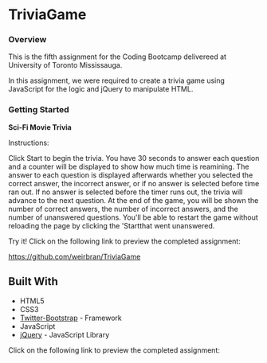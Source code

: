 # TriviaGame

### Overview

This is the fifth assignment for the Coding Bootcamp delivereed at University of Toronto Mississauga.

In this assignment, we were required to create a trivia game using JavaScript for the logic and jQuery to manipulate HTML.

### Getting Started

**Sci-Fi Movie Trivia**

Instructions:

Click Start to begin the trivia.
You have 30 seconds to answer each question and a counter will be displayed to show how much time is reamining.
The answer to each question is displayed afterwards whether you selected the correct answer, the incorrect answer, or if no answer is selected before time ran out. If no answer is selected before the timer runs out, the trivia will advance to the next question. At the end of the game, you will be shown the number of correct answers, the number of incorrect answers, and the number of unanswered questions.
You'll be able to restart the game without reloading the page by clicking the 'Startthat went unanswered.

Try it! Click on the following link to preview the completed assignment:

https://github.com/weirbran/TriviaGame

## Built With

- HTML5
- CSS3
- [Twitter-Bootstrap](http://getbootstrap.com/) - Framework
- JavaScript
- [jQuery](https://api.jquery.com/) - JavaScript Library

Click on the following link to preview the completed assignment:
